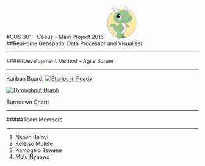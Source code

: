 #COS 301 - Coeus - Main Project 2016 <img src="./images/logo.jpg" alt="Team Logo" width="91" height="86"/>    
##Real-time Geospatial Data Processor and Visualiser


********************************************************************************
#####Development Method -  Agile Scrum
********************************************************************************
Kanban Board: [![Stories in Ready](https://badge.waffle.io/Coeus2016/GeospatialDataProcessorVisualiser_documentation.png?label=ready&title=Ready)](https://waffle.io/Coeus2016/GeospatialDataProcessorVisualiser_documentation)

[![Throughput Graph](https://graphs.waffle.io/Coeus2016/GeospatialDataProcessorVisualiser_documentation/throughput.svg)](https://waffle.io/Coeus2016/GeospatialDataProcessorVisualiser_documentation/metrics/throughput) 

Burndown Chart: 

********************************************************************************
#####Team Members
********************************************************************************
1. Nsovo Baloyi
2. Keletso Molefe
3. Kamogelo Tswene
4. Malu Nyuswa
